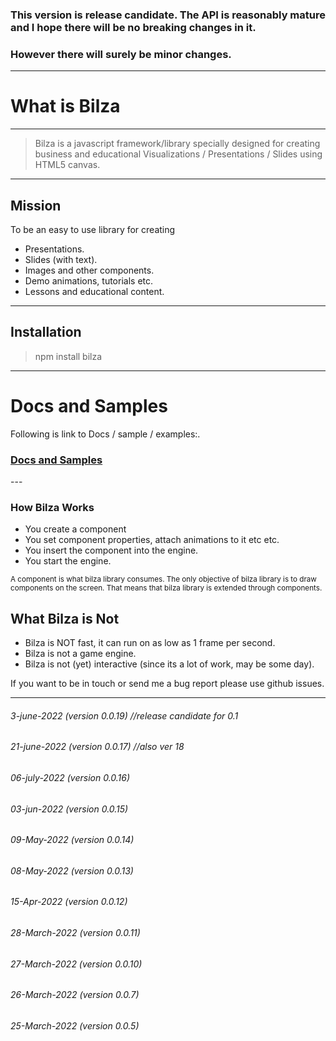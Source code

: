 ### This version is release candidate. The API is reasonably mature and I hope there will be no breaking changes in it.
### However there will surely be minor changes.
---

# What is Bilza

---
> Bilza is a javascript framework/library specially designed for creating business and educational Visualizations / Presentations / Slides <string>using HTML5 canvas</strong>.
---

## Mission
To be an easy to use library for creating 
- Presentations.
- Slides (with text).
- Images and other components.
- Demo animations, tutorials etc.
- Lessons and educational content.

---
## Installation

> npm install bilza

---
# Docs and Samples 
 Following is link to Docs / sample / examples:.
<h3><a href="https://skillzaa.github.io/bilza/index.html" target="_blank">Docs and Samples</a></h3>
---

### How Bilza Works
+ You create a component
+ You set component properties, attach animations to it etc etc.
+ You insert the component into the engine.
+ You start the engine.

<small> A component is what bilza library consumes. The only objective of bilza library is to draw components on the screen. That means that bilza library is extended through components.</small>

## What Bilza is Not

 - Bilza is NOT fast, it can run on as low as 1 frame per second.
 - Bilza is not a game engine.
 - Bilza is not (yet) interactive (since its a lot of work, may be some day).


If you want to be in touch or send me a bug report please use github issues.

-----
###### 3-june-2022   (version 0.0.19) //release candidate for 0.1
###### 21-june-2022   (version 0.0.17) //also ver 18
###### 06-july-2022   (version 0.0.16)
###### 03-jun-2022   (version 0.0.15)
###### 09-May-2022   (version 0.0.14)
###### 08-May-2022   (version 0.0.13)
###### 15-Apr-2022   (version 0.0.12)
###### 28-March-2022 (version 0.0.11)
###### 27-March-2022 (version 0.0.10)
###### 26-March-2022 (version 0.0.7)
###### 25-March-2022 (version 0.0.5)



